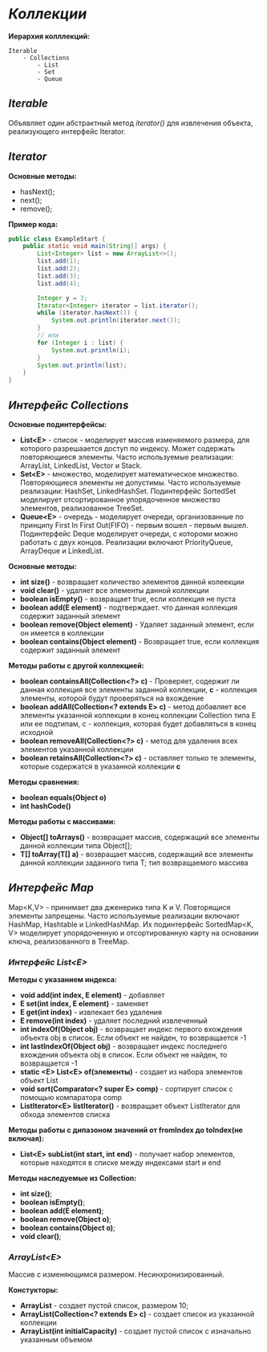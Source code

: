 # ___Коллекции___

__Иерархия колллекций:__

    Iterable
        - Collections
            - List
            - Set
            - Queue

## ___Iterable___

Объявляет один абстрактный метод _iterator()_ для извлечения объекта,
реализующего интерфейс Iterator.

## ___Iterator___

**Основные методы:**

- hasNext();
- next();
- remove();

__Пример кода:__

```java
public class ExampleStart {
    public static void main(String[] args) {
        List<Integer> list = new ArrayList<>();
        list.add(1);
        list.add(2);
        list.add(3);
        list.add(4);

        Integer y = 3;
        Iterator<Integer> iterator = list.iterator();
        while (iterator.hasNext()) {
            System.out.println(iterator.next());
        }
        // или
        for (Integer i : list) {
            System.out.println(i);
        }
        System.out.println(list);
    }
}
```

## ___Интерфейс Collections___

**Основные подинтерфейсы:**

- **List\<E>** - список - моделирует массив изменяемого размера, для которого
  разрешаается доступ по индексу.
  Может содержать повторяющиеся элементы. Часто используемые реализации:
  ArrayList, LinkedList, Vector и Stack.
- **Set\<E>** - множество, моделирует математическое множество.
  Повторяющиеся элементы не допустимы.
  Часто используемые реализации: HashSet, LinkedHashSet. Подинтерфейс
  SortedSet<E> моделирует отсортированное упорядоченное множество элементов,
  реализованное TreeSet.
- **Queue\<E>** - очередь - моделирует очереди, организованные по принципу
  First In First Out(FIFO) - первым вошел - первым вышел. Подинтерфейс Deque<E>
  моделирует очереди, с котороми можно работать с двух концов.
  Реализации включают PriorityQueue, ArrayDeque и LinkedList.

**Основные методы:**

- **int size()** - возвращает количество элементов данной колеекции
- **void clear()** - удаляет все элементы данной коллекции
- **boolean isEmpty()** - возвращает true, если коллекция не пуста
- **boolean add(E element)** - подтверждает. что данная коллекция содержит
  заданный
  элемент
- **boolean remove(Object element)** - Удаляет заданный элемент, если он имеется
  в
  коллекции
- **boolean contains(Object element)** - Возвращает true, если коллекция
  содержит
  заданный элемент

**Методы работы с другой коллекцией:**

- **boolean containsAll(Collection<?> c)** - Проверяет, содержит ли данная
  коллекция
  все элементы заданной коллекции, __**c**__ - коллекция элементы, которой будут
  проверяться на вхождение
- **boolean addAll(Collection<? extends E> c)** - метод добавляет все элементы
  указанной коллекции в конец коллекции Collection типа E или ее подтипам, c -
  коллекция, которая будет добавляться в конец исходной
- **boolean removeAll(Collection<?> c)** - метод для удаления всех элементов
  указанной коллекции
- **boolean retainsAll(Collection<?> c)** - оставляет только те элементы,
  которые
  содержатся в указанной коллекции __**с**__

**Методы сравнения:**

- **boolean equals(Object o)**
- **int hashCode()**

**Методы работы с массивами:**

- **Object[] toArrays()** - возвращает массив, содержащий все элементы данной
  коллекции типа Object[];
- **<T>T[] toArray(T[] a)** - возвращает массив, содержащий все элементы данной
  коллекции заданного типа T; тип возвращаемого массива

## ___Интерфейс Map___

Map<K,V> - принимает два дженерика типа K и V. Повторящися элементы запрещены.
Часто используемые реализации включают HashMap, Hashtable и LinkedHashMap. Их
подинтерфейс SortedMap<K, V> моделирует упорядоченную и отсортированную карту на
основании ключа, реализованного в TreeMap.

### ___Интерфейс List\<E>___

**Методы с указанием индекса:**

- **void add(int index, E element)** - добавляет
- **E set(int index, E element)** - заменяет
- **E get(int index)** - извлекает без удаления
- **E remove(int index)** - удаляет последний извлеченный
- **int indexOf(Object obj)** - возвращает индекс первого вхождения объекта obj
  в список. Если объект не найден, то возвращается -1
- **int lastIndexOf(Object obj)** - возвращает индекс последнего вхождения
  объекта obj в список. Если объект не найден, то возвращается -1
- **static \<E> List\<E> of(элементы)** - создает из набора элементов объект
  List
- **void sort(Comparator\<? super E> comp)** - сортирует список с помощью
  компаратора comp
- **ListIterator\<E> listIterator()** - возвращает объект ListIterator для
  обхода элементов списка

**Методы работы с дипазоном значений от fromIndex до toIndex(не включая):**

- **List\<E> subList(int start, int end)** - получает набор элементов, которые
  находятся в списке между индексами start и end

**Методы наследуемые из Collection:**

- **int size()**;
- **boolean isEmpty()**;
- **boolean add(E element)**;
- **boolean remove(Object o)**;
- **boolean contains(Object o)**;
- **void clear()**;

### ___ArrayList\<E>___

Массив с изменяющимся размером. Несинхронизированный.  

**Констукторы:**
- **ArrayList** - создает пустой список, размером 10;
- **ArrayList(Collection<? extends E> c)** - создает список из указанной коллекции
- **ArrayList(int initialCapacity)** - создает пустой список с изначально указанным объемом 